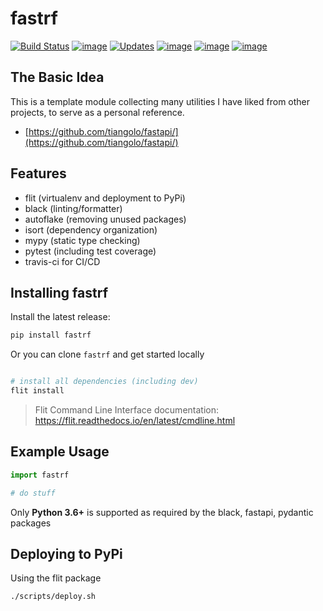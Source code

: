 # fastrf

[![Build Status](https://img.shields.io/travis/com/iancleary/fastrf/master.svg)](https://img.shields.io/travis/com/iancleary/fastrf)
[![image](https://img.shields.io/pypi/v/fastrf.svg)](https://pypi.org/project/fastrf/)
[![Updates](https://pyup.io/repos/github/iancleary/fastrf/shield.svg)](https://pyup.io/repos/github/iancleary/fastrf/)
[![image](https://img.shields.io/pypi/l/fastrf.svg)](https://pypi.org/project/fastrf/)
[![image](https://img.shields.io/pypi/pyversions/fastrf.svg)](https://pypi.org/project/fastrf/)
[![image](https://img.shields.io/github/contributors/iancleary/fastrf.svg)](https://github.com/iancleary/fastrf/graphs/contributors)

## The Basic Idea

This is a template module collecting many utilities I have liked from other projects, to serve as a personal reference.
- [https://github.com/tiangolo/fastapi/](https://github.com/tiangolo/fastapi/)

## Features

- flit (virtualenv and deployment to PyPi)
- black (linting/formatter)
- autoflake (removing unused packages)
- isort (dependency organization)
- mypy (static type checking)
- pytest (including test coverage)
- travis-ci for CI/CD

## Installing fastrf

Install the latest release:

```bash
pip install fastrf
```

Or you can clone `fastrf` and get started locally

```bash

# install all dependencies (including dev)
flit install
```

> Flit Command Line Interface documentation:
> <https://flit.readthedocs.io/en/latest/cmdline.html>

## Example Usage

```python
import fastrf

# do stuff
```

Only **Python 3.6+** is supported as required by the black, fastapi, pydantic packages

## Deploying to PyPi

Using the flit package

```bash
./scripts/deploy.sh
```
